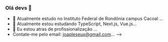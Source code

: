 ### Olá devs 👋

- 🔭 Atualmente estudo no Instituto Federal de Rondônia campus Cacoal ...
- 🌱 Atualmente estou estudando TypeScript, Next.js, Vue.js...
- 👯 Eu estou atras de profissionalização ...
- Contate-me pelo email: joapleseux@gmail.com...
-->

